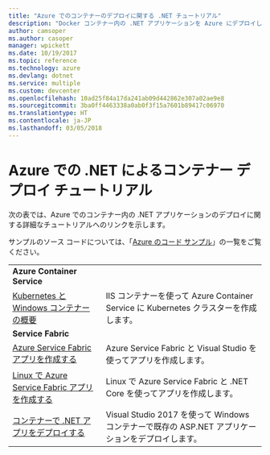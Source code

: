 ```yaml
---
title: "Azure でのコンテナーのデプロイに関する .NET チュートリアル"
description: "Docker コンテナー内の .NET アプリケーションを Azure にデプロイし、DC/OS、Mesos、または Kubernetes でスケーリングします。"
author: camsoper
ms.author: casoper
manager: wpickett
ms.date: 10/19/2017
ms.topic: reference
ms.technology: azure
ms.devlang: dotnet
ms.service: multiple
ms.custom: devcenter
ms.openlocfilehash: 10ad25f84a17da241ab09d442862e307a02ae9e8
ms.sourcegitcommit: 3ba0ff4463338a0ab0f3f15a7601b89417c06970
ms.translationtype: HT
ms.contentlocale: ja-JP
ms.lasthandoff: 03/05/2018
---
```

# <a name="container-deployment-tutorials-with-net-on-azure"></a>Azure での .NET によるコンテナー デプロイ チュートリアル

次の表では、Azure でのコンテナー内の .NET アプリケーションのデプロイに関する詳細なチュートリアルへのリンクを示します。

サンプルのソース コードについては、「[Azure のコード サンプル](https://azure.microsoft.com/resources/samples/?platform=dotnet)」の一覧をご覧ください。

| | |
|---|---|
| **Azure Container Service** ||
| [Kubernetes と Windows コンテナーの概要][1] | IIS コンテナーを使って Azure Container Service に Kubernetes クラスターを作成します。
|**Service Fabric**| |
| [Azure Service Fabric アプリを作成する][2] | Azure Service Fabric と Visual Studio を使ってアプリを作成します。 | 
| [Linux で Azure Service Fabric アプリを作成する][3] | Linux で Azure Service Fabric と .NET Core を使ってアプリを作成します。 | 
| [コンテナーで .NET アプリをデプロイする][4] | Visual Studio 2017 を使って Windows コンテナーで既存の ASP.NET アプリケーションをデプロイします。  |

[1]: /azure/container-service/container-service-kubernetes-windows-walkthrough
[2]: /azure/service-fabric/service-fabric-create-your-first-application-in-visual-studio
[3]: /azure/service-fabric/service-fabric-get-started-containers
[4]: /azure/service-fabric/service-fabric-host-app-in-a-container
